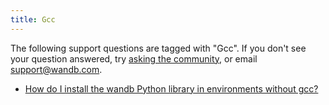 ```yaml
---
title: Gcc 
---
```

The following support questions are tagged with "Gcc". If you don't see 
your question answered, try [asking the community](https://community.wandb.ai/), 
or email [support@wandb.com](mailto:support@wandb.com).

- [How do I install the wandb Python library in environments without gcc?](how_install_wandb_python_library_environments_without_gcc.md)
